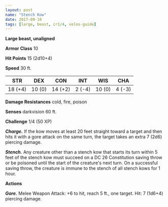 ```yaml
---
layout: post
name: "Stench Kow"
date: 2017-09-10
tags: [large, beast, cr1/4, volos-guide]
---
```


**Large beast, unaligned**

**Armor Class** 10

**Hit Points** 15 (2d10+4)

**Speed** 30 ft.

|   STR   |   DEX   |   CON   |   INT   |   WIS   |   CHA   |
|:-----:|:-----:|:-----:|:-----:|:-----:|:-----:|
| 18 (+4) | 10 (0) | 14 (+2) | 2 (-4) | 10 (0) | 4 (-3) |

**Damage Resistances** cold, fire, poison

**Senses** darkvision 60 ft.

**Challenge** 1/4 (50 XP)

***Charge.*** If the kow moves at least 20 feet straight toward a target and then hits it with a gore attack on the same turn, the target takes an extra 7 (2d6) piercing damage.

***Stench.*** Any creature other than a stench kow that starts its turn within 5 feet of the stench kow must succeed on a DC 26 Constitution saving throw or be poisoned until the start of the creature's next turn. On a successful saving throw, the creature is immune to the stench of all stench kows for 1 hour.

**Actions**

***Gore.*** Melee Weapon Attack: +6 to hit, reach 5 ft., one target. Hit: 7 (1d6+4) piercing damage.

